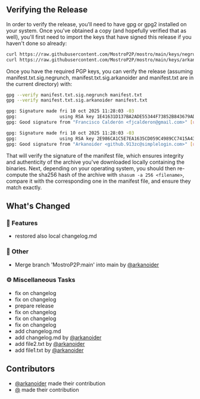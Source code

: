 ## Verifying the Release
In order to verify the release, you'll need to have gpg or gpg2 installed on your system. Once you've obtained a copy (and hopefully verified that as well), you'll first need to import the keys that have signed this release if you haven't done so already:
```bash
curl https://raw.githubusercontent.com/MostroP2P/mostro/main/keys/negrunch.asc | gpg --import
curl https://raw.githubusercontent.com/MostroP2P/mostro/main/keys/arkanoider.asc | gpg --import
```
Once you have the required PGP keys, you can verify the release (assuming manifest.txt.sig.negrunch, manifest.txt.sig.arkanoider and manifest.txt are in the current directory) with:
```bash
gpg --verify manifest.txt.sig.negrunch manifest.txt
gpg --verify manifest.txt.sig.arkanoider manifest.txt

gpg: Signature made fri 10 oct 2025 11:28:03 -03
gpg:                using RSA key 1E41631D137BA2ADE55344F73852B843679AD6F0
gpg: Good signature from "Francisco Calderón <fjcalderon@gmail.com>" [ultimate]

gpg: Signature made fri 10 oct 2025 11:28:03 -03
gpg:                using RSA key 2E986CA1C5E7EA1635CD059C4989CC7415A43AEC
gpg: Good signature from "Arkanoider <github.913zc@simplelogin.com>" [ultimate]

```
That will verify the signature of the manifest file, which ensures integrity and authenticity of the archive you've downloaded locally containing the binaries. Next, depending on your operating system, you should then re-compute the sha256 hash of the archive with `shasum -a 256 <filename>`, compare it with the corresponding one in the manifest file, and ensure they match exactly.


## What's Changed

### 🚀 Features


* restored also local changelog.md

### 💼 Other


* Merge branch 'MostroP2P:main' into main by [@arkanoider](https://github.com/arkanoider)

### ⚙️ Miscellaneous Tasks


* fix on changelog
* fix on changelog
* prepare release
* fix on changelog
* fix on changelog
* fix on changelog
* add changelog.md
* add changelog.md by [@arkanoider](https://github.com/arkanoider)
* add file2.txt by [@arkanoider](https://github.com/arkanoider)
* add file1.txt by [@arkanoider](https://github.com/arkanoider)

## Contributors
* [@arkanoider](https://github.com/arkanoider) made their contribution
* [@](https://github.com/) made their contribution

<!-- generated by git-cliff -->
